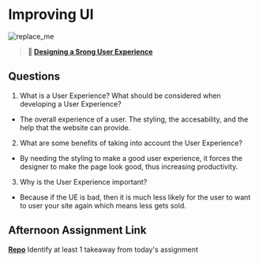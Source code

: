 # Improving UI

![replace_me](https://codeworks.blob.core.windows.net/public/assets/img/illustrations/placeholder.svg)

> **📖 [Designing a Srong User Experience](https://codeworksacademy.com/fs-student-guide/resources/wk7/03-Creating-Good-UX)**

## Questions

1. What is a User Experience? What should be considered when developing a User Experience?

- The overall experience of a user. The styling, the accesability, and the help that the website can provide.

2. What are some benefits of taking into account the User Experience?

- By needing the styling to make a good user experience, it forces the designer to make the page look good, thus increasing productivity.

3. Why is the User Experience important?

- Because if the UE is bad, then it is much less likely for the user to want to user your site again which means less gets sold.

## Afternoon Assignment Link

**[Repo](https://github.com/Thomas-Daily/<ASSIGNMENT_REPO>)**
Identify at least 1 takeaway from today's assignment
